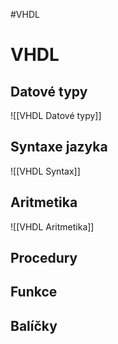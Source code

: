 #VHDL 
# VHDL

## Datové typy
![[VHDL Datové typy]]
## Syntaxe jazyka
![[VHDL Syntax]]

## Aritmetika
![[VHDL Aritmetika]]
## Procedury
## Funkce
## Balíčky
